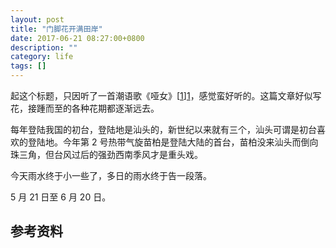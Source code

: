 ```yaml
---
layout: post
title: "门脚花开满田岸"
date: 2017-06-21 08:27:00+0800
description: ""
category: life
tags: []
---
```


起这个标题，只因听了一首潮语歌《哑女》[[1]][1]，感觉蛮好听的。这篇文章好似写花，接踵而至的各种花期都逐渐远去。

每年登陆我国的初台，登陆地是汕头的，新世纪以来就有三个，汕头可谓是初台喜欢的登陆地。今年第 2 号热带气旋苗柏是登陆大陆的首台，苗柏没来汕头而倒向珠三角，但台风过后的强劲西南季风才是重头戏。

今天雨水终于小一些了，多日的雨水终于告一段落。

5 月 21 日至 6 月 20 日。

## 参考资料

[1]: http://music.163.com/#/song?id=439142491 "哑女 - 潘琼林 - 网易云音乐"
